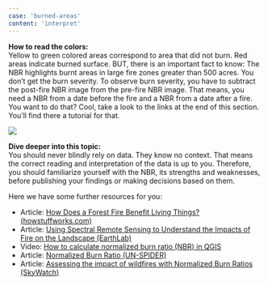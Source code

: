 ```yaml
---
case: 'burned-areas'
content: 'interpret'
---
```


**How to read the colors:** \
Yellow to green colored areas correspond to area that did not burn. Red areas indicate burned surface. BUT, there is an important fact to know: The NBR highlights burnt areas in large fire zones greater than 500 acres. You don’t get the burn severity. To observe burn severity, you have to subtract the post-fire NBR image from the pre-fire NBR image. That means, you need a NBR from a date before the fire and a NBR from a date after a fire. You want to do that? Cool, take a look to the links at the end of this section. You’ll find there a tutorial for that.

![](/img/nbr-legend.png)

**Dive deeper into this topic:** \
You should never blindly rely on data. They know no context. That means the correct reading and interpretation of the data is up to you. Therefore, you should familiarize yourself with the NBR, its strengths and weaknesses, before publishing your findings or making decisions based on them.

Here we have some further resources for you:

- Article: [How Does a Forest Fire Benefit Living Things? (howstuffworks.com)](https://science.howstuffworks.com/environmental/green-science/how-forest-fire-benefit-living-things-2.htm)
- Article: [Using Spectral Remote Sensing to Understand the Impacts of Fire on the Landscape (EarthLab)](https://www.earthdatascience.org/courses/earth-analytics/multispectral-remote-sensing-modis/normalized-burn-index-dNBR/)
- Video: [How to calculate normalized burn ratio (NBR) in QGIS](https://www.youtube.com/watch?v=Ph_SdTwZo7g)
- Article: [Normalized Burn Ratio (UN-SPIDER)](https://un-spider.org/advisory-support/recommended-practices/recommended-practice-burn-severity/in-detail/normalized-burn-ratio)
- Article: [Assessing the impact of wildfires with Normalized Burn Ratios (SkyWatch)](https://www.skywatch.com/blog/assessing-impact-wildfire-normalized-burn-ratio-satellite)
